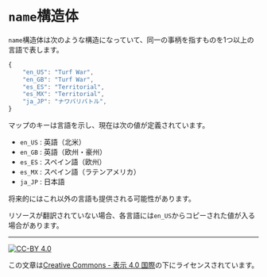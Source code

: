 `name`構造体
============

`name`構造体は次のような構造になっていて、同一の事柄を指すものを1つ以上の言語で表します。

```js
{
    "en_US": "Turf War",
    "en_GB": "Turf War",
    "es_ES": "Territorial",
    "es_MX": "Territorial",
    "ja_JP": "ナワバリバトル",
}
```

マップのキーは言語を示し、現在は次の値が定義されています。

- `en_US` : 英語（北米）
- `en_GB` : 英語（欧州・豪州）
- `es_ES` : スペイン語（欧州）
- `es_MX` : スペイン語（ラテンアメリカ）
- `ja_JP` : 日本語

将来的にはこれ以外の言語も提供される可能性があります。

リソースが翻訳されていない場合、各言語には`en_US`からコピーされた値が入る場合があります。

----

[![CC-BY 4.0](https://stat.ink/static-assets/cc/cc-by.svg)](http://creativecommons.org/licenses/by/4.0/deed.ja)

この文章は[Creative Commons - 表示 4.0 国際](http://creativecommons.org/licenses/by/4.0/deed.ja)の下にライセンスされています。
